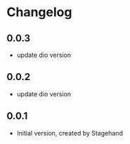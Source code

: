 # Changelog

## 0.0.3

- update dio version

## 0.0.2

- update dio version

## 0.0.1

- Initial version, created by Stagehand
